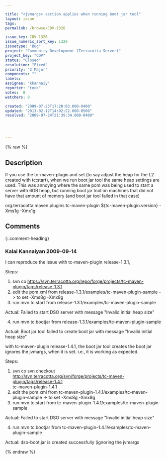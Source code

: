 ```yaml
---

title: "<jvmargs> section applies when running boot jar tool"
layout: issue
tags: 
permalink: /browse/CDV-1320

issue_key: CDV-1320
issue_numeric_sort_key: 1320
issuetype: "Bug"
project: "Community Development (Terracotta Server)"
project_key: "CDV"
status: "Closed"
resolution: "Fixed"
priority: "2 Major"
components: ""
labels: 
assignee: "kkannaiy"
reporter: "teck"
votes:  0
watchers: 0

created: "2009-07-23T17:20:03.000-0400"
updated: "2013-02-12T14:02:22.000-0500"
resolved: "2009-07-24T21:39:34.000-0400"




---
```


{% raw %}

## Description

<div markdown="1" class="description">

If you use the tc-maven-plugin and set <jvmargs> (to say adjust the heap for the L2 created with tc:start), when we run boot jar tool the same heap settings are used. This was annoying where the same pom was being used to start a server with 6GB heap, but running boot jar tool on machines that did not have that amount of memory (and boot jar tool failed in that case)

 <plugin>
      <groupId>org.terracotta.maven.plugins</groupId>
      <artifactId>tc-maven-plugin</artifactId>
      <version>${tc-maven-plugin.version}</version>
      <configuration>
        <jvmargs>-Xms1g -Xmx1g</jvmargs>
      </configuration>
    </plugin>


</div>

## Comments


{:.comment-heading}
### **Kalai Kannaiyan** <span class="date">2009-09-14</span>

<div markdown="1" class="comment">

I can reproduce the issue with tc-maven-plugin release-1.3.1,

Steps:

1. svn co https://svn.terracotta.org/repo/forge/projects/tc-maven-plugin/tags/release-1.3.1
2. edit the pom.xml from release-1.3.1/examples/tc-maven-plugin-sample -> to set  <jvmargs>-Xms8g -Xmx8g</jvmargs>
3. run mvn tc:start from release-1.3.1/examples/tc-maven-plugin-sample

Actual: Failed to start DSO server with message "Invalid initial heap size"

4. run mvn tc:bootjar from release-1.3.1/examples/tc-maven-plugin-sample

Actual: Boot jar tool failed to create boot jar with message "Invalid initial heap size"



with tc-maven-plugin release-1.4.1, the boot jar tool creates the boot jar ignores the jvmargs, when it is set. i.e., it is working as expected.

Steps:

1. svn co svn checkout \
    http://svn.terracotta.org/svn/forge/projects/tc-maven-plugin/tags/release-1.4.1 \
    tc-maven-plugin-1.4.1
2. edit the pom.xml from tc-maven-plugin-1.4.1/examples/tc-maven-plugin-sample -> to set  <jvmargs>-Xms8g -Xmx8g</jvmargs>
3. run mvn tc:start from tc-maven-plugin-1.4.1/examples/tc-maven-plugin-sample

Actual: Failed to start DSO server with message "Invalid initial heap size"

4. run mvn tc:bootjar from tc-maven-plugin-1.4.1/examples/tc-maven-plugin-sample

Actual: dso-boot.jar is created successfully (ignoring the jvmargs

</div>



{% endraw %}
